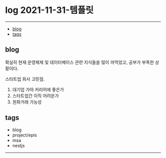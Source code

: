 # log 2021-11-31-템플릿

--------------------------

- [blog](#blog)
- [tags](#tags)


## blog

확실히 현재 운영체제 및 데이터베이스 관련 지식들을 많이 까먹었고, 공부가 부족한 상황이다. 

스타트업 회사 고민점.
1. 대기업 가야 커리어에 좋은가
2. 스타트업간 이직 어려운가
3. 원화거래 가능성

## tags
- blog
- project/epis
- msa
- nestjs

--------------------------

